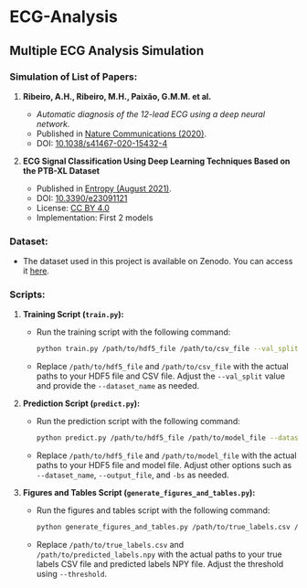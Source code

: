 # ECG-Analysis

## Multiple ECG Analysis Simulation

### Simulation of List of Papers:

1. **Ribeiro, A.H., Ribeiro, M.H., Paixão, G.M.M. et al.**
   - *Automatic diagnosis of the 12-lead ECG using a deep neural network.*
   - Published in [Nature Communications (2020)](https://www.nature.com/articles/s41467-020-15432-4).
   - DOI: [10.1038/s41467-020-15432-4](https://doi.org/10.1038/s41467-020-15432-4)

2. **ECG Signal Classification Using Deep Learning Techniques Based on the PTB-XL Dataset**
   - Published in [Entropy (August 2021)](https://www.mdpi.com/1099-4300/23/9/1121).
   - DOI: [10.3390/e23091121](https://doi.org/10.3390/e23091121)
   - License: [CC BY 4.0](https://creativecommons.org/licenses/by/4.0/)
   - Implementation: First 2 models

### Dataset:

- The dataset used in this project is available on Zenodo. You can access it [here](https://zenodo.org/records/4916206).

### Scripts:

1. **Training Script (`train.py`):**
   - Run the training script with the following command:
     ```bash
     python train.py /path/to/hdf5_file /path/to/csv_file --val_split 0.2 --dataset_name tracings
     ```
   - Replace `/path/to/hdf5_file` and `/path/to/csv_file` with the actual paths to your HDF5 file and CSV file. Adjust the `--val_split` value and provide the `--dataset_name` as needed.

2. **Prediction Script (`predict.py`):**
   - Run the prediction script with the following command:
     ```bash
     python predict.py /path/to/hdf5_file /path/to/model_file --dataset_name tracings --output_file ./dnn_output.npy -bs 32
     ```
   - Replace `/path/to/hdf5_file` and `/path/to/model_file` with the actual paths to your HDF5 file and model file. Adjust other options such as `--dataset_name`, `--output_file`, and `-bs` as needed.

3. **Figures and Tables Script (`generate_figures_and_tables.py`):**
   - Run the figures and tables script with the following command:
     ```bash
     python generate_figures_and_tables.py /path/to/true_labels.csv /path/to/predicted_labels.npy --threshold 0.6
     ```
   - Replace `/path/to/true_labels.csv` and `/path/to/predicted_labels.npy` with the actual paths to your true labels CSV file and predicted labels NPY file. Adjust the threshold using `--threshold`.
